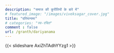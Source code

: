 ```yaml
---
description: "समाज की कुरीतियों के बारे में"
# featured_image: "/images/viveksagar_cover.jpg"
title: "दरियानामा"
# categories: "स्व-रचित"
comment : false
url: /granth/dariyanama
---
```


{{< slideshare AxiZhTAdhYYzg1 >}}
